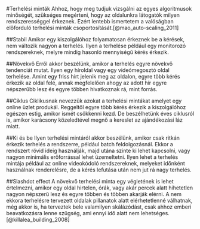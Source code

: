#Terhelési minták
Ahhoz, hogy meg tudjuk vizsgálni az egyes algoritmusok minőségét, szükséges megérteni, hogy az oldalunkra látogatók milyen rendszerességgel érkeznek. Ezért lentebb ismertetem a valóságban előforduló terhelési minták csoportosítását.[@mao_auto-scaling_2011]

##Stabil
Amikor egy kiszolgálóhoz folyamatosan érkeznek be a kérések, nem változik nagyon a terhelés. Ilyen a terhelése például egy monitorozó rendszereknek, melyre mindig hasonló mennyiségű kérés érkezik.

##Növekvő
Erről akkor beszélünk, amikor a terhelés egyre növekvő tendenciát mutat. Ilyen egy híroldal vagy egy videómegosztó oldal terhelése. Amint egy friss hírt jelenik meg az oldalon, egyre több kérés érkezik az oldal felé, annak megfelelően ahogy az adott hír egyre népszerűbb lesz és egyre többen hivatkoznak rá, mint forrás.

##Ciklus
Ciklikusnak nevezzük azokat a terhelési mintákat amelyet egy online üzlet produkál. Reggeltől egyre több kérés érkezik a kiszolgálóhoz egészen estig, amikor ismét csökkenni kezd. De beszélhetünk éves ciklusról is, amikor karácsony közeledtével megnő a kereslet az ajándékozási láz miatt.

##Ki és be
Ilyen terhelési mintáról akkor beszélünk, amikor csak ritkán érkezik terhelés a rendszerre, például batch feldolgozásnál. Ekkor a rendszert rövid ideig használják, majd utána szinte ki lehet kapcsolni, vagy nagyon minimális erőforrással lehet üzemeltetni. Ilyen lehet a terhelés mintája például az online videokódoló rendszereknek, melyeket időnként használnak renderelésre, de a kérés lefutása után nem jut rá nagy terhelés.

##Slashdot effect
A növekvő terhelési minta egy végletének is lehet értelmezni, amikor egy oldal hirtelen, órák, vagy akár percek alatt hihetetlen nagyon népszerű lesz és egyre többen és többen akarják elérni. A nem ekkora terhelésre tervezett oldalak pillanatok alatt elérhetetlenné válhatnak, még akkor is, ha terveztek bele valamilyen skálázódást, csak ahhoz emberi beavatkozásra lenne szügség, ami ennyi idő alatt nem lehetséges.[@killalea_building_2008]
